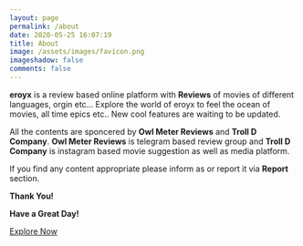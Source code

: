 ```yaml
---
layout: page
permalink: /about
date: 2020-05-25 16:07:19
title: About
image: /assets/images/favicon.png
imageshadow: false
comments: false
---
```

**eroyx** is a review based online platform with **Reviews** of movies of different languages, orgin etc... Explore the world of eroyx to feel the ocean of movies, all time epics etc.. New cool features are waiting to be updated.

All the contents are sponcered by **Owl Meter Reviews** and **Troll D Company**. **Owl Meter Reviews** is telegram based review group and **Troll D Company** is instagram based movie suggestion as well as media platform.


If you find any content appropriate please inform as or report it via **Report** section.

**Thank You!**

**Have a Great Day!**

<a target="_blank" href="https://eroyx.tk/category" class="btn gradient-bg margin-15px white-text ftr-btn"> Explore Now</a>

